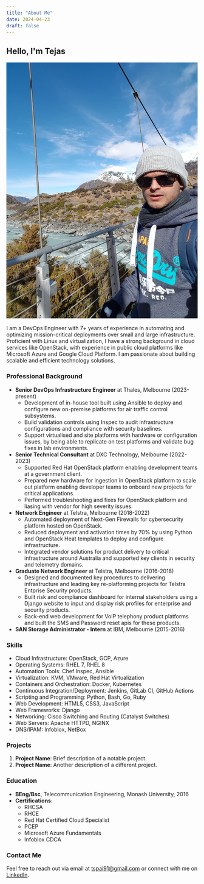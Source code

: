 ```yaml
---
title: "About Me"
date: 2024-04-23
draft: false
---
```


## Hello, I'm Tejas

![](../assets/images/Profile.jpg)

I am a DevOps Engineer with 7+ years of experience in automating and optimizing mission-critical deployments over small and large infrastructure. Proficient with Linux and virtualization, I have a strong background in cloud services like OpenStack, with experience in public cloud platforms like Microsoft Azure and Google Cloud Platform. I am passionate about building scalable and efficient technology solutions.

### Professional Background

- **Senior DevOps Infrastructure Engineer** at Thales, Melbourne (2023-present)
  - Development of in-house tool built using Ansible to deploy and configure new on-premise platforms for air traffic control subsystems.
  - Build validation controls using Inspec to audit infrastructure configurations and compliance with security baselines.
  - Support virtualised and site platforms with hardware or configuration issues, by being able to replicate on test platforms and validate bug fixes in lab environments.
- **Senior Technical Consultant** at DXC Technology, Melbourne (2022-2023)
  - Supported Red Hat OpenStack platform enabling development teams at a government client.
  - Prepared new hardware for ingestion in OpenStack platform to scale out platform enabling developer teams to onboard new projects for critical applications.
  - Performed troubleshooting and fixes for OpenStack platform and liasing with vendor for high severity issues.
- **Network Engineer** at Telstra, Melbourne (2018-2022)
  - Automated deployment of Next-Gen Firewalls for cybersecurity platform hosted on OpenStack.
  - Reduced deployment and activation times by 70% by using Python and OpenStack Heat templates to deploy and configure infrastructure.
  - Integrated vendor solutions for product delivery to critical infrastructure around Australia and supported key clients in security and telemetry domains.
- **Graduate Network Engineer** at Telstra, Melbourne (2016-2018)
  - Designed and documented key procedures to delivering infrastructure and leading key re-platforming projects for Telstra Entprise Security products.
  - Built risk and compliance dashboard for internal stakeholders using a Django website to input and display risk profiles for enterprise and security products.
  - Back-end web development for VoIP telephony product platforms and built the SMS and Password reset apis for these products. 
- **SAN Storage Administrator - Intern** at IBM, Melbourne (2015-2016)

### Skills

- Cloud Infrastructure: OpenStack, GCP, Azure
- Operating Systems: RHEL 7, RHEL 8
- Automation Tools: Chef Inspec, Ansible
- Virtualization: KVM, VMware, Red Hat Virtualization
- Containers and Orchestration: Docker, Kubernetes
- Continuous Integration/Deployment: Jenkins, GitLab CI, GitHub Actions
- Scripting and Programming: Python, Bash, Go, Ruby
- Web Development: HTML5, CSS3, JavaScript
- Web Frameworks: Django
- Networking: Cisco Switching and Routing (Catalyst Switches)
- Web Servers: Apache HTTPD, NGINX
- DNS/IPAM: Infoblox, NetBox

### Projects

1. **Project Name**: Brief description of a notable project.
2. **Project Name**: Another description of a different project.

### Education

- **BEng/Bsc**, Telecommunication Engineering, Monash University, 2016
- **Certifications**:
    - RHCSA
    - RHCE
    - Red Hat Certified Cloud Specialist
    - PCEP
    - Microsoft Azure Fundamentals
    - Infoblox CDCA

### Contact Me

Feel free to reach out via email at tspai91@gmail.com or connect with me on [LinkedIn](https://www.linkedin.com/in/tejas-pai-72018493/).

